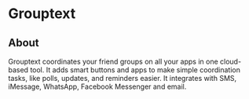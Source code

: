 # Grouptext

## About

Grouptext coordinates your friend groups on all your apps in one cloud-based tool.  It adds smart buttons and apps to make simple coordination tasks, like polls, updates, and reminders easier.  It integrates with SMS, iMessage, WhatsApp, Facebook Messenger and email.